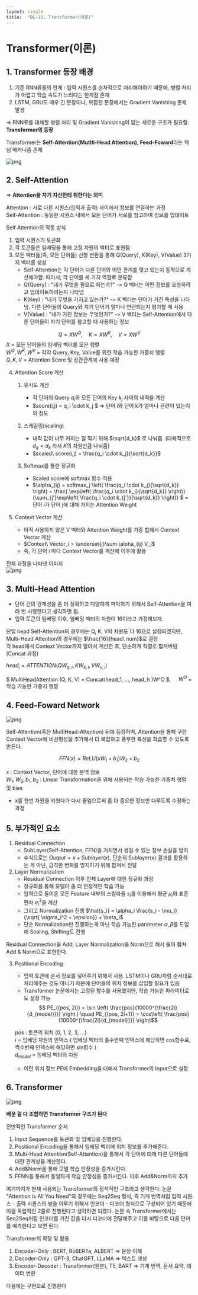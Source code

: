 ```yaml
---
layout: single
title:  "DL-15. Transformer(이론)"
---
```


# Transformer(이론)

## 1. Transformer 등장 배경
 1. 기존 RNN류들의 한계 : 입력 시퀀스를 순차적으로 처리해야하기 때문에, 병렬 처리가 어렵고 학습 속도가 느리다는 한계점 존재  
 2. LSTM, GRU도 매우 긴 문장이나, 복잡한 문장에서는 Gradient Vanishing 문제 발생

$\Rightarrow$ RNN류를 대체할 병렬 처리 및 Gradient Vanishing이 없는 새로운 구조가 필요함. **Transformer의 등장**  

Transformer는 **Self-Attention(Mutlti-Head Attention)**,  **Feed-Foward**라는 핵심 메커니즘 존재

![png](/assets/images/DL-15-image-2.png)

## 2. Self-Attention
=> **Attention을 자기 자신한테 취한다는 의미**  

Attention : 서로 다른 시퀀스(입력과 출력) 사이에서 정보를 연결하는 과정  
Self-Attention : 동일한 시퀀스 내에서 모든 단어가 서로를 참고하여 정보를 업데이트

Self Attention의 작동 방식
1. 입력 시퀀스가 토큰화
2. 각 토큰들은 임베딩을 통해 고정 차원의 벡터로 표현됨
3. 모든 벡터들(즉, 모든 단어들) 선형 변환을 통해 Q(Query), K(Key), V(Value) 3가지 벡터를 생성
    - Self-Attention는 각 단어가 다른 단어와 어떤 관계를 맺고 있는지 동적으로 계산해야함. 따라서, 각 단어를 세 가지 역할로 분류함
    - Q(Query) : "내가 무엇을 필요로 하는가?" -> Q 벡터는 어떤 정보를 요청하려고 업데이트하려는지 나타냄
    - K(Key) : "내가 무엇을 가지고 있는가?" -> K 벡터는 단어가 가진 특성을 나타냄. 다른 단어들의 Query와 자기 단어가 얼마나 연관되는지 평가할 때 사용
    - V(Value) : "내가 가진 정보는 무엇인가?" -> V 벡터는 Self-Attention에서 다른 단어들이 자기 단어를 참고할 때 사용하는 정보

$$ Q = XW^Q,\quad K = XW^K,\quad V = XW^V $$ 
 $X$  = 모든 단어들의 임베딩 벡터를 모은 행렬  
 $W^Q, W^K, W^V$ = 각각 Query, Key, Value를 위한 학습 가능한 가중치 행렬  
 $Q, K, V$ = Attention Score 및 상관관계에 사용 예정

4. Attention Score 계산
    1. 유사도 계산
        - 각 단어의 Query $q_i$와 모든 단어의 Key $k_j$ 사이의 내적을 계산
        - $score(i,j) = q_i \cdot k_j $ => 단어 i와 단어 k가 얼마나 관련이 있는지의 정도

    2. 스케일링(scaling)
        - 내적 값이 너무 커지는 걸 막기 위해 $\sqrt{d_k}$ 로 나눠줌. (대체적으로 $d_q = d_k$ 라서 $K$의 차원만큼 나눠줌)
        - $scaled\ score(i,j) = \frac{q_i \cdot k_j}{\sqrt{d_k}}$
    3. Softmax를 통한 정규화
        - Scaled score에 softmax 함수 적용
        - $\alpha_{ij} = softmax_j \left( \frac{q_i \cdot k_j}{\sqrt{d_k}} \right) = \frac{ \exp\left( \frac{q_i \cdot k_j}{\sqrt{d_k}} \right)}{\sum_{j'}\exp\left( \frac{q_i \cdot k_{j'}}{\sqrt{d_k}} \right)} $ = 단어 i가 단어 j에 대해 가지는 Attention Weight

5. Context Vector 계산
    - 아직 사용하지 않은 V 벡터와 Attention Weight를 가중 합해서 Context Vector 계산
    - $Context\ Vector_i = \underset{j}\sum \alpha_{ij} V_j$ 
    - 즉, 각 단어 i 마다 Context Vector를 계산해 이후에 활용

전체 과정을 나타낸 이미지  
![png](/assets/images/DL-15-image.png)

## 3. Multi-Head Attention
- 단어 간의 관계성을 좀 더 정확하고 다양하게 파악하기 위해서 Self-Attention을 여러 번 시행한다고 생각하면 됨.
- 입력 토큰의 임베딩 이후, 임베딩 벡터의 차원이 16이라고 가정해보자.

단일 head Self-Attention의 경우에는 Q, K, V의 차원도 다 16으로 설정되겠지만, Multi-Head Attention의 경우에는 $\frac{16}{head\ num}$로 결정  
각 head에서 Context Vector까지 알아서 계산한 후, 단순하게 직렬로 합쳐버림(Concat 과정)  

$head_i = ATTENTION(QW_{q,i}, KW_{k,i}, {VW}_{v,i})$  

$ MultiHeadAttention (Q, K, V) = Concat(head_1, ..., head_h )W^O $,   $\quad W^O$ = 학습 가능한 가중치 행렬 


## 4. Feed-Foward Network

![png](/assets/images/DL-15-image-3.png)

Self-Attention(혹은 MultiHead-Attention) 뒤에 등장하며, Attention을 통해 구한 Context Vector에 비선형성을 추가해서 더 복잡하고 풍부한 특성을 학습할 수 있도록 만든다.



$$ FFN(x) = ReLU(xW_1 + b_1)W_2 + b_2$$

$x$ : Context Vector, 단어에 대한 문맥 정보  
$W_1, W_2, b_1, b_2$ : Linear Transformation을 위해 사용되는 학습 가능한 가중치 행렬 및 bias

- x를 한번 차원을 키웠다가 다시 줄임으로써 좀 더 중요한 정보만 다루도록 수정하는 과정

## 5. 부가적인 요소

1. Residual Connection
    - SubLayer(Self-Attention, FFN)을 거치면서 생길 수 있는 정보 손실을 방지
    - 수식으로는 $Output = x + Sublayer(x)$, 단순히 Sublayer(x) 결과를 활용하는 게 아닌, 급격한 변화를 방지하기 위해 합쳐서 전달
2. Layer Normalization 
    - Residual Connection 이후 전체 Layer에 대한 정규화 과정
    - 정규화를 통해 모델이 좀 더 안정적인 학습 가능
    - 입력으로 들어온 모든 Feature 내부의 스칼라들 $s_i$를 이용해서 평균 $\mu_i$와 표준편차 $\sigma_i^2$을 계산
    - 그리고 Normalization 진행 $\hat{s_i} = \alpha_i \frac{s_i - \mu_i}{\sqrt{ \sigma_i^2 + \epsilon}} + \beta_i$
    - 단순 Normalization만 진행하는게 아닌 학습 가능한 parameter $\alpha, \beta$를 도입해 Scaling, Shifting도 진행  

Residual Connection을 Add, Layer Normalization을 Norm으로 해서 둘이 합쳐 Add & Norm으로 표현한다.  

3. Positional Encoding 
    - 입력 토큰에 순서 정보를 넣어주기 위해서 사용. LSTM이나 GRU처럼 순서대로 처리해주는 것도 아니기 때문에 단어들의 위치 정보를 삽입할 필요가 있음
    - Transformer 논문에서는 고정된 함수를 사용했지만, 학습 가능한 파라미터로도 설정 가능
      $$ PE_{(pos, 2i)} = \sin \left( \frac{pos}{10000^{\frac{2i}{d_{model}}}} \right ) \quad PE_{(pos, 2i+1)} = \cos\left( \frac{pos}{10000^{\frac{2i}{d_{model}}}} \right)$$  
    
    pos : 토큰의 위치 (0, 1, 2, 3, ...)   
    i = 임베딩 차원의 인덱스 ( 임베딩 벡터의 홀수번째 인덱스에 해당하면 cos함수로, 짝수번째 인덱스에 해당하면 sin함수 )  
    $d_{model}$ = 임베딩 벡터의 차원  
    - 이런 위치 정보 PE에 Embedding을 더해서 Transformer의 Input으로 설정


## 6. Transformer

![png](/assets/images/DL-15-image-4.png)

**배운 걸 다 조합하면 Transformer 구조가 된다**

전반적인 Transformer 순서
1. Input Sequence를 토큰화 및 임베딩을 진행한다.
2. Positional Encoding을 통해서 임베딩 벡터에 위치 정보를 추가해준다.
3. Multi-Head Attention(Self-Attention)을 통해서 각 단어에 대해 다른 단어들에 대한 관계성을 계산한다.
4. Add&Norm을 통해 모델 학습 안정성을 증가시킨다.
5. FFNN을 통해서 동일하게 학습 안정성을 증가시킨다. 이후 Add&Norm까지 추가

여기까지가 현재 사용되는 Transformer의 정석적인 구조라고 생각한다. 논문 "Attention is All You Need"의 경우에는 Seq2Seq 형식, 즉 기계 번역처럼 입력 시퀀스 - 출력 시퀀스의 쌍을 이루기 위해서 인코더 - 디코더 형식으로 구성되어 있기 때문에 이걸 독립적인 2줄로 진행된다고 생각하면 되겠다. 논문 속 Transformer에서는 Seq2Seq처럼 인코더를 거친 값을 다시 디코더에 전달해주고 이를 바탕으로 다음 단어를 예측한다고 보면 된다.

Transformer의 확장 및 활용
1. Encoder-Only : BERT, RoBERTa, ALBERT         => 문장 이해
2. Decoder-Only : GPT-3, ChatGPT, LLaMA         => 텍스트 생성
3. Encoder-Decoder : Transformer(원본), T5, BART => 기계 번역, 문서 요약, 데이터 변환

다음에는 구현으로 진행한다
